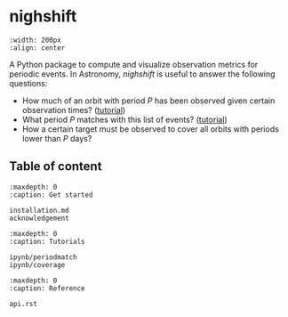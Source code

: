 # nighshift


```{image} _static/logo@3x.png
:width: 200px
:align: center
```

A Python package to compute and visualize observation metrics for periodic events. In Astronomy, *nighshift* is useful to answer the following questions:
- How much of an orbit with period $P$ has been observed given certain observation times? ([tutorial](ipynb/coverage))
- What period $P$ matches with this list of events? ([tutorial](ipynb/periodmatch))
- How a certain target must be observed to cover all orbits with periods lower than $P$ days? 

## Table of content
```{toctree}
:maxdepth: 0
:caption: Get started

installation.md
acknowledgement
```

```{toctree}
:maxdepth: 0
:caption: Tutorials

ipynb/periodmatch
ipynb/coverage
```

```{toctree}
:maxdepth: 0
:caption: Reference

api.rst
```

